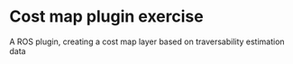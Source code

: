 # Cost map plugin exercise

A ROS plugin, creating a cost map layer based on traversability estimation data
